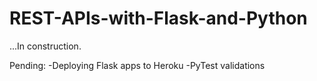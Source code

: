 # REST-APIs-with-Flask-and-Python
...In construction.

Pending:
-Deploying Flask apps to Heroku
-PyTest validations
